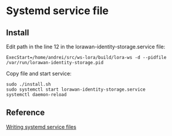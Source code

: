 # Systemd service file

## Install

Edit path in the line 12 in the lorawan-identity-storage.service file:

```
ExecStart=/home/andrei/src/ws-lora/build/lora-ws -d --pidfile /var/run/lorawan-identity-storage.pid
```

Copy file and start service:

```
sudo ./install.sh
sudo systemctl start lorawan-identity-storage.service
systemctl daemon-reload
```

## Reference

[Writing systemd service files](https://patrakov.blogspot.com/2011/01/writing-systemd-service-files.html)

